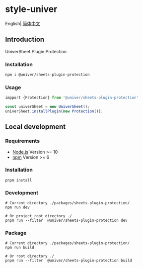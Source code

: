 # style-univer

English| [简体中文](./README-zh.md)

## Introduction

UniverSheet Plugin Protection

### Installation

```bash
npm i @univer/sheets-plugin-protection
```

### Usage

```js
impport {Protection} from '@univer/sheets-plugin-protection'

const univerSheet = new UniverSheet();
univerSheet.installPlugin(new Protection());
```

## Local development

### Requirements

-   [Node.js](https://nodejs.org/en/) Version >= 10
-   [npm](https://www.npmjs.com/) Version >= 6

### Installation

```
pnpm install
```

### Development

```
# Current directory ./packages/sheets-plugin-protection/
npm run dev

# Or project root directory ./
pnpm run --filter  @univer/sheets-plugin-protection dev
```

### Package

```
# Current directory ./packages/sheets-plugin-protection/
npm run build

# Or root directory ./
pnpm run --filter  @univer/sheets-plugin-protection build
```
